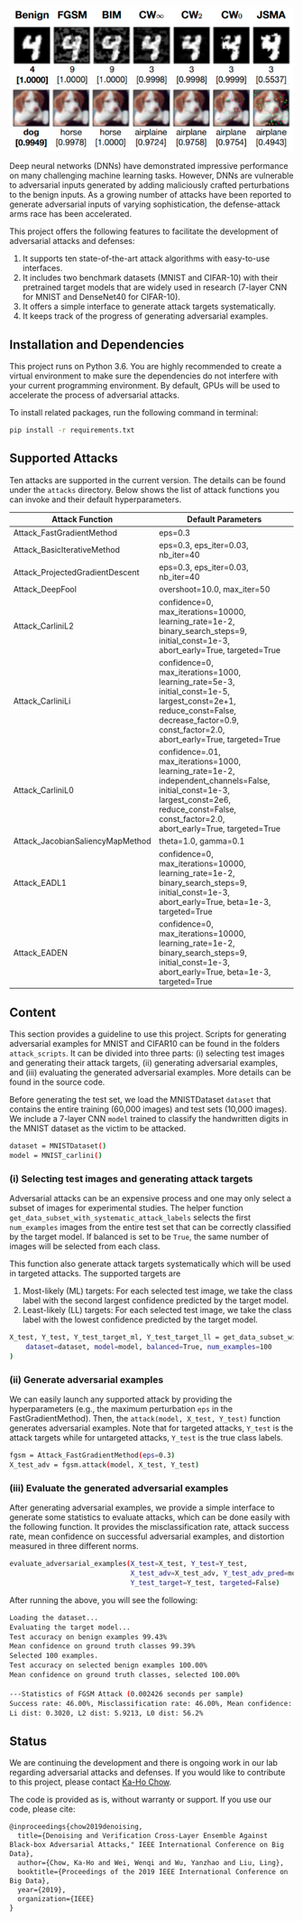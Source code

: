 <div style="text-align:center"><img src="showcase.png" /></div>

Deep neural networks (DNNs) have demonstrated impressive performance on many challenging machine learning tasks. However, DNNs are vulnerable to adversarial inputs generated by adding maliciously crafted perturbations to the benign inputs. As a growing number of attacks have been reported to generate adversarial inputs of varying sophistication, the defense-attack arms race has been accelerated.

This project offers the following features to facilitate the development of adversarial attacks and defenses:
1. It supports ten state-of-the-art attack algorithms with easy-to-use interfaces.
2. It includes two benchmark datasets (MNIST and CIFAR-10) with their pretrained target models that are widely used in research (7-layer CNN for MNIST and DenseNet40 for CIFAR-10).
3. It offers a simple interface to generate attack targets systematically.
4. It keeps track of the progress of generating adversarial examples.

## Installation and Dependencies
This project runs on Python 3.6. You are highly recommended to create a virtual environment to make sure the dependencies do not interfere with your current programming environment. By default, GPUs will be used to accelerate the process of adversarial attacks. 

To install related packages, run the following command in terminal:
```bash
pip install -r requirements.txt
```

## Supported Attacks
Ten attacks are supported in the current version. The details can be found under the `attacks` directory. Below shows the list of attack functions you can invoke and their default hyperparameters.

| Attack Function                  | Default Parameters                                                                                                                                                                                |
|----------------------------------|---------------------------------------------------------------------------------------------------------------------------------------------------------------------------------------------------|
| Attack_FastGradientMethod        | eps=0.3                                                                                                                                                                                           |
| Attack_BasicIterativeMethod      | eps=0.3, eps_iter=0.03, nb_iter=40                                                                                                                                                                |
| Attack_ProjectedGradientDescent  | eps=0.3, eps_iter=0.03, nb_iter=40                                                                                                                                                                |
| Attack_DeepFool                  | overshoot=10.0, max_iter=50                                                                                                                                                                       |
| Attack_CarliniL2                 | confidence=0, max_iterations=10000, learning_rate=1e-2, binary_search_steps=9, initial_const=1e-3, abort_early=True, targeted=True                                                                |
| Attack_CarliniLi                 | confidence=0, max_iterations=1000, learning_rate=5e-3, initial_const=1e-5, largest_const=2e+1, reduce_const=False, decrease_factor=0.9, const_factor=2.0, abort_early=True, targeted=True         |
| Attack_CarliniL0                 | confidence=.01, max_iterations=1000, learning_rate=1e-2, independent_channels=False, initial_const=1e-3, largest_const=2e6, reduce_const=False, const_factor=2.0, abort_early=True, targeted=True |
| Attack_JacobianSaliencyMapMethod | theta=1.0, gamma=0.1                                                                                                                                                                              |
| Attack_EADL1                     | confidence=0, max_iterations=10000, learning_rate=1e-2, binary_search_steps=9, initial_const=1e-3, abort_early=True, beta=1e-3, targeted=True                                                     |
| Attack_EADEN                     | confidence=0, max_iterations=10000, learning_rate=1e-2, binary_search_steps=9, initial_const=1e-3, abort_early=True, beta=1e-3, targeted=True                                                     |

## Content
This section provides a guideline to use this project. Scripts for generating adversarial examples for MNIST and CIFAR10 can be found in the folders `attack_scripts`. It can be divided into three parts: (i) selecting test images and generating their attack targets, (ii) generating adversarial examples, and (iii) evaluating the generated adversarial examples. More details can be found in the source code.

Before generating the test set, we load the MNISTDataset `dataset` that contains the entire training (60,000 images) and test sets (10,000 images). We include a 7-layer CNN `model` trained to classify the handwritten digits in the MNIST dataset as the victim to be attacked. 
```bash
dataset = MNISTDataset()
model = MNIST_carlini()
```

### (i) Selecting test images and generating attack targets
Adversarial attacks can be an expensive process and one may only select a subset of images for experimental studies. The helper function `get_data_subset_with_systematic_attack_labels` selects the first `num_examples` images from the entire test set that can be correctly classified by the target model. If balanced is set to be `True`, the same number of images will be selected from each class.

This function also generate attack targets systematically which will be used in targeted attacks. The supported targets are
1. Most-likely (ML) targets: For each selected test image, we take the class label with the second largest confidence predicted by the target model.
2. Least-likely (LL) targets: For each selected test image, we take the class label with the lowest confidence predicted by the target model.
```bash
X_test, Y_test, Y_test_target_ml, Y_test_target_ll = get_data_subset_with_systematic_attack_labels(
    dataset=dataset, model=model, balanced=True, num_examples=100
)
```

### (ii) Generate adversarial examples
We can easily launch any supported attack by providing the hyperparameters (e.g., the maximum perturbation `eps` in the FastGradientMethod). Then, the `attack(model, X_test, Y_test)` function generates adversarial examples. Note that for targeted attacks, `Y_test` is the attack targets while for untargeted attacks, `Y_test` is the true class labels.
```bash
fgsm = Attack_FastGradientMethod(eps=0.3)
X_test_adv = fgsm.attack(model, X_test, Y_test)
```

### (iii) Evaluate the generated adversarial examples
After generating adversarial examples, we provide a simple interface to generate some statistics to evaluate attacks, which can be done easily with the following function. It provides the misclassification rate, attack success rate, mean confidence on successful adversarial examples, and distortion measured in three different norms.
```bash
evaluate_adversarial_examples(X_test=X_test, Y_test=Y_test,
                              X_test_adv=X_test_adv, Y_test_adv_pred=model.predict(X_test_adv),
                              Y_test_target=Y_test, targeted=False)
```

After running the above, you will see the following:
```bash
Loading the dataset...
Evaluating the target model...
Test accuracy on benign examples 99.43%
Mean confidence on ground truth classes 99.39%
Selected 100 examples.
Test accuracy on selected benign examples 100.00%
Mean confidence on ground truth classes, selected 100.00%

---Statistics of FGSM Attack (0.002426 seconds per sample)
Success rate: 46.00%, Misclassification rate: 46.00%, Mean confidence: 94.97%
Li dist: 0.3020, L2 dist: 5.9213, L0 dist: 56.2%
```

## Status
We are continuing the development and there is ongoing work in our lab regarding adversarial attacks and defenses. If you would like to contribute to this project, please contact [Ka-Ho Chow](https://khchow.com). 

The code is provided as is, without warranty or support. If you use our code, please cite:
```
@inproceedings{chow2019denoising,
  title={Denoising and Verification Cross-Layer Ensemble Against Black-box Adversarial Attacks," IEEE International Conference on Big Data},
  author={Chow, Ka-Ho and Wei, Wenqi and Wu, Yanzhao and Liu, Ling},
  booktitle={Proceedings of the 2019 IEEE International Conference on Big Data},
  year={2019},
  organization={IEEE}
}
```
